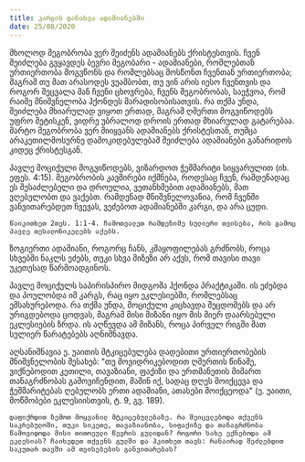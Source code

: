 ```yaml
---
title: კარგის დანახვა ადამიანებში
date: 25/08/2020
---
```


მხოლოდ მეგობრობა ვერ შეიძენს ადამიანებს ქრისტესთვის. ჩვენ შეიძლება გვყავდეს ბევრი მეგობარი - ადამიანები, რომლებთან ურთიერთობა მოგვწონს და რომლებსაც მოსწონთ ჩვენთან ურთიერთობა; მაგრამ თუ მათ არასოდეს ვუამბობთ, თუ ვინ არის იესო ჩვენთვის და როგორ შეცვალა მან ჩვენი ცხოვრება, ჩვენს მეგობრობას, საეჭვოა, რომ რაიმე მნიშვნელობა ჰქონდეს მარადისობისათვის. რა თქმა უნდა, შეიძლება მხიარულად ვიყოთ ერთად, მაგრამ ღმერთი მოგვიწოდებს უფრო მეტისკენ, ვიდრე უბრალოდ დროის ერთად მხიარულად გატარებაა. მარტო მეგობრობა ვერ მიიყვანს ადამიანებს ქრისტესთან, თუმცა არაკეთილმოსურნე დამოკიდებულებამ შეიძლება ადამიანები განარიდოს კიდეც ქრისტესგან.

პავლე მოციქული მოგვიწოდებს, ვიზარდოთ ჭეშმარიტი სიყვარულით (იხ. ეფეს. 4:15). მეგობრობის კავშირები იქმნება, როდესაც ჩვენ, რამდენადაც ეს შესაძლებელი და დროულია, ვეთანხმებით ადამიანებს, მათ ვღებულობთ და ვაქებთ. რამდენად მნიშვნელოვანია, რომ ჩვენში ვანვითარებდეთ ჩვევას, ვეძებოთ ადამიანებში კარგი, და არა ცუდი.

`წაიკითხეთ 2თეს. 1:1-4. ჩამოთვალეთ რამდენიმე სულიერი თვისება, რის გამოც პავლე თესალონიკელებს აქებს.`

ზოგიერთი ადამიანი, როგორც ჩანს, კმაყოფილებას გრძნობს, როცა სხვებში ნაკლს ეძებს, თუკი სხვა მიზეზი არ აქვს, რომ თავისი თავი უკეთესად წარმოადგინოს.

პავლე მოციქულს საპირისპირო მიდგომა ჰქონდა პრაქტიკაში. ის ეძებდა და პოულობდა იმ კარგს, რაც იყო ეკლესიებში, რომლებსაც ემსახურებოდა. რა თქმა უნდა, მოციქული კიცხავდა შეცდომებს და არ ურიგდებოდა ცოდვას, მაგრამ მისი მიზანი იყო მის მიერ დაარსებული ეკლესიების ზრდა. ის აღწევდა ამ მიზანს, როცა პირველ რიგში მათ სულიერ წარატებებს აღნიშნავდა.

აღსანიშნავია ე. უაითის მტკიცებულება დადებითი ურთიერთობების მნიშვნელობის შესახებ: "თუ მოვიდრიკებოდით ღმერთის წინაშე, ვიქნებოდით კეთილი, თავაზიანი, ფაქიზი და ერთმანეთის მიმართ თანაგრძნობას გამოვიჩენდით, მაშინ იქ, სადაც დღეს მოიქცევა და ჭეშმარიტებას ღებულობს ერთი ადამიანი, ათასები მოიქცეოდა" (ე. უაითი, მოწმობები ეკლესიისთვის, ტ. 9, გვ. 189).

`დაფიქრდით ზემოთ მოყვანილ მტკიცებულებაზე. რა შეიცვლებოდა თქვენს საკრებულოში, თუკი სიკეთე, თავაზიანობა, სიფაქიზე და თანაგრძნობა წამოვიდოდა მისი თითოეული წევრის გულიდან? როგორი სახე ექნებოდა ამ ეკლესიას? ჩაიხედეთ თქვენს გულში და ჰკითხეთ თავს: რანაირად შეძლებდით საკუთარ თავში ამ თვისებების განვითარებას?`